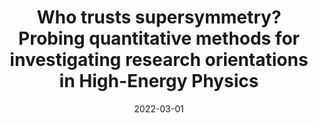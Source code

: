 ---
title: "Who trusts supersymmetry? Probing quantitative methods for investigating research orientations in High-Energy Physics"
collection: talks
paperurl: 'https://www.lhc-epistemologie.uni-wuppertal.de/events/events/spring-school-2022-1'
link: https://www.lhc-epistemologie.uni-wuppertal.de/events/events/spring-school-2022-1
type: talk,contributedtalks
date: 2022-03-01
venue: '4textsuperscriptth International Spring School of the Epistemology of the Large Hadron Collider: The History, Philosophy and Sociology of Large Scale Experiments, Wuppertal, Germany'
authors: <b>Gautheron L.</b>
citation: ' Lucas Gautheron, &quot;Who trusts supersymmetry? Probing quantitative methods for investigating research orientations in High-Energy Physics.&quot; 4textsuperscriptth International Spring School of the Epistemology of the Large Hadron Collider: The History, Philosophy and Sociology of Large Scale Experiments, Wuppertal, Germany, 2022.'
---